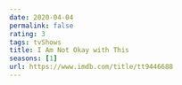 ```yaml
---
date: 2020-04-04
permalink: false
rating: 3
tags: tvShows
title: I Am Not Okay with This
seasons: [1]
url: https://www.imdb.com/title/tt9446688
---
```

